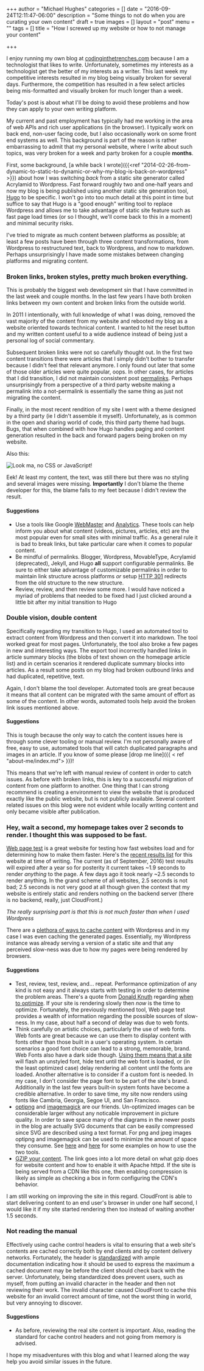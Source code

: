 +++
author = "Michael Hughes"
categories = []
date = "2016-09-24T12:11:47-06:00"
description = "Some things to not do when you are curating your own content"
draft = true
images = []
layout = "post"
menu = ""
tags = []
title = "How I screwed up my website or how to not manage your content"

+++

I enjoy running my own blog at [codinginthetrenches.com][1] because I am a technologist that likes to write. Unfortunately,
sometimes my interests as a technologist get the better of my interests as a writer. This last week my competitive interests
resulted in my blog being visually broken for several days. Furthermore, the competition has resulted in a few select articles being
mis-formatted and visually broken for much longer than a week. 

Today's post is about what I'll be doing to avoid these problems and how they can apply to your own writing platform.

[1]: https://www.codinginthetrenches.com "Coding in the Trenches"
<!--more-->

My current and past employment has typically had me working in the area of web APIs and rich user applications (in the browser). I
typically work on back end, non-user facing code, but I also occasionally work on some front end systems as well. This background
is part of the reason is rather embarrassing to admit that my personal website, where I write about such topics, was very broken for a
week and party broken for a couple **months**. 

First, some background, [a while back I wrote]({{<ref "2014-02-26-from-dynamic-to-static-to-dynamic-or-why-my-blog-is-back-on-wordpress" >}}) about how I was switching *back* from a static site generator called Acrylamid to 
Wordpress. Fast forward roughly two and one-half years and now my blog is being published using another static site generation tool,
[Hugo][3] to be specific. I won't go into too much detail at this point in time but suffice to say that Hugo is a "good enough" writing tool to replace
Wordpress and allows me to take advantage of static site feature such as fast page load times (or so I thought, we'll come back to this in a moment)
 and minimal security risks.

I've tried to migrate as much content between platforms as possible; at least a few posts have been through three content transformations, 
from Wordpress to restructured text, back to Wordpress, and now to markdown. Perhaps unsurprisingly I have made some mistakes between changing platforms and
migrating content.

### Broken links, broken styles, pretty much broken everything.

This is probably the biggest web development sin that I have committed in the last week and couple months. In the last few years I have both
broken links between my own content and broken links from the outside world.

In 2011 I intentionally, with full knowledge of what I was doing, removed the vast majority of the content from my website and rebooted my blog
as a website oriented towards technical content. I wanted to hit the reset button and my written content useful to a wide audience instead of
being just a personal log of social commentary.

Subsequent broken links were not so carefully thought out. In the first two content transitions there were articles that I simply didn't bother to
transfer because I didn't feel that relevant anymore. I only found out later that some of those older articles were quite popular, oops. In other cases,
for articles that I did transition, I did not maintain consistent post [permalinks][4]. Perhaps unsurprisingly from a perspective of a third party website
 making a permalink into a not-permalink is essentially the same thing as just not migrating the content.

Finally, in the most recent rendition of my site I went with a theme designed by a third party (ie I didn't assemble it myself). Unfortunately, as is common
in the open and sharing world of code, this third party theme had bugs. Bugs, that when combined with how Hugo handles paging and content generation resulted
in the back and forward pagers being broken on my website.

Also this:

![Look ma, no CSS or JavaScript!](/images/2016-09-24-screwing-up/1_screen_doc.jpg "Look ma, no CSS or JavaScript!")

Eek! At least my content, the text, was still there but there was no styling and several images were missing. **Importantly** I don't blame the theme developer
for this, the blame falls to my feet because I didn't review the result.

#### Suggestions

- Use a tools like Google [WebMaster][5] and [Analytics][6]. These tools can help inform you about what content (videos, pictures, articles, etc) are the most popular
  even for small sites with minimal traffic. As a general rule it is bad to break links, but take particular care when it comes to popular content.
- Be mindful of permalinks. Blogger, Wordpress, MovableType, Acrylamid (deprecated), Jekyll, and Hugo **all** support configurable permalinks. Be sure to either take
  advantage of customizable permalinks in order to maintain link structure across platforms *or* setup [HTTP 301][7] redirects from the old structure to the new structure.
- Review, review, and then review some more. I would have noticed a myriad of problems that needed to be fixed had I just clicked around a little bit after my 
  initial transition to Hugo

### Double vision, double content

Specifically regarding my transition to Hugo, I used an automated tool to extract content from Wordpress and then convert it into markdown. The tool worked great for most
pages. Unfortunately, the tool also broke a few pages in new and interesting ways. The export tool incorrectly handled links in article summary blocks (the blobs of text 
shown on the homepage article list) and in certain scenarios it rendered duplicate summary blocks into articles. As a result some posts on my blog had broken outbound
links and had duplicated, repetitive, text. 

Again, I don't blame the tool developer. Automated tools are great because it means that all content can be migrated with the same amount of effort as some of the content.
In other words, automated tools help avoid the broken link issues mentioned above.

#### Suggestions

This is tough because the only way to catch the content issues here is through some clever tooling or manual review. I'm not personally aware of free, easy to use, automated tools
that will catch duplicated paragraphs and images in an article. If you know of some please [drop me line]({{ <  ref "about-me/index.md"> }})!

This means that we're left with manual review of content in order to catch issues. As before with broken links, this is key to a successful migration of content from one platform
to another. One thing that I can strong recommend is creating a environment to view the website that is produced exactly like the public website, but is not
publicly available. Several content related issues on this blog were not evident while locally writing content and only became visible after publication.

### Hey, wait a second, my homepage takes over 2 seconds to render. I thought this was supposed to be fast.



[Web page test][9] is a great website for testing how fast websites load and for determining how to make them faster. Here's the [recent results list][10] for this website at time of
writing. The current (as of September, 2016) test results will expired after a year so for posterity it current takes ~1.9 seconds to render *anything* to the page. A few days ago
it took nearly ~2.5 seconds to render anything. In the grand scheme of all websites, 2.5 seconds is not bad; 2.5 seconds is not very good at all though given the context that my 
website is entirely static and renders nothing on the backend server (there is no backend, really, just CloudFront.)

_The really surprising part is that this is not much faster than when I used Wordpress_

There are a [plethora of ways to cache content][11] with Wordpress and in my case I was even caching the generated pages. Essentially, my Wordpress instance was already serving a
version of a static site and that any perceived slow-ness was due to how my pages were being rendered by browsers.

#### Suggestions

- Test, review, test, review, and... repeat. Performance optimization of any kind is not easy and it always starts with testing in order to determine the problem areas. There's a
  quote from [Donald Knuth][13] regarding [when to optimize][12]. If your site is rendering slowly then *now* is the time to optimize. Fortunately, the previously mentioned tool, 
  Web page test provides a wealth of information regarding the possible sources of slow-ness. In my case, about half a second of delay was due to web fonts.
- Think carefully on artistic choices, particularly the use of web fonts. Web fonts are great because we can use them to display content with fonts other than those built in a
  user's operating system. In certain scenarios a good font choice can lead to a strong, memorable, brand. Web Fonts also have a dark side though. [Using them means that a site][14]
  will flash an unstyled font, hide text until the web font is loaded, or (in the least optimized case) delay rendering all content until the fonts are loaded. Another alternative
  is to consider if a custom font is needed. In my case, I don't consider the page font to be part of the site's brand. Additionally in the last few years built-in system fonts
  have become a credible alternative. In order to save time, my site now renders using fonts like Cambria, Georgia, Segoe UI, and San Francisco.
- [optipng][15] and [imagemagick][16] are our friends. Un-optimized images can be considerable larger without any noticable improvement in picture quality. In order to save space
  many of the diagrams in the newer posts in the blog are actually SVG documents that can be easily compressed since SVG are described using a text format. For png and jpeg images
  optipng and imagemagick can be used to minimize the amount of space they consume. See [here][17] and [here][18] for some examples on how to use the two tools.
- [GZIP your content][19]. The link goes into a lot more detail on what gzip does for website content and how to enable it with Apache httpd. If the site is being served from
  a CDN like this one, then enabling compression is likely as simple as checking a box in form configuring the CDN's behavior.

I am still working on improving the site in this regard. CloudFront is able to start delivering content to an end user's browser in under one half second, I would like
it if my site started rendering then too instead of waiting another 1.5 seconds.

### Not reading the manual

Effectively using cache control headers is vital to ensuring that a web site's contents are cached correctly both by end clients and by content delivery networks.
Fortunately, the header is [standardized][20] with ample documentation indicating how it should be used to express the maximum a cached document may be before
the client should check back with the server. Unfortunately, being standardized does prevent users, such as myself, from putting an invalid character in the header
and then not reviewing their work. The invalid character caused CloudFront to cache this website for an invalid correct amount of time, not the worst thing in world,
but very annoying to discover. 

#### Suggestions

- As before, reviewing the real site content is important. Also, reading the standard for cache control headers and not going from memory is advised.

I hope my misadventures with this blog and what I learned along the way help you avoid similar issues in the future.

[3]: https://gohugo.io/ "Hugo"
[4]: https://codex.wordpress.org/Glossary#Permalink "Permalink"
[5]: https://www.google.com/webmasters "Google WebMaster"
[6]: https://www.google.com/analytics "Google Analytics"
[7]: https://en.wikipedia.org/wiki/HTTP_301 "HTTP 301 Moved Permanently"
[9]: https://www.webpagetest.org "Web page test"
[10]: https://www.webpagetest.org/testlog.php?days=365&filter=codinginthetrenches "Recent results"
[11]: https://wordpress.org/plugins/w3-total-cache/ "W3 Total Cache"
[12]: https://www.bing.com/search?q=premature%20optimization%20is%20the%20root%20of%20all%20evil "Premature Optimization is the root of all evil"
[13]: https://en.wikipedia.org/wiki/Donald_Knuth "Donald Knuth"
[14]: http://www.html5rocks.com/en/tutorials/webfonts/quick/#toc-fout "Webfonts"
[15]: http://optipng.sourceforge.net/ "Optipng"
[16]: http://www.imagemagick.org/script/index.php "imagemagick"
[17]: https://github.com/msh9/codinginthetrenches.com/blob/master/utilities/optimize-jpg.ps1 "Optimize JPEG"
[18]: https://github.com/msh9/codinginthetrenches.com/blob/master/utilities/optimize-png.ps1 "Optimize PNG"
[19]: https://betterexplained.com/articles/how-to-optimize-your-site-with-gzip-compression/ "GZIP"
[20]: http://www.w3.org/Protocols/rfc2616/rfc2616-sec14.html#sec14.9 "Cache Control Header"